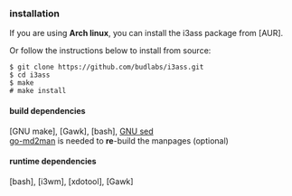 
### installation

If you are using **Arch linux**, you can install
the i3ass package from [AUR].

Or follow the instructions below to install from source:  

``` text
$ git clone https://github.com/budlabs/i3ass.git
$ cd i3ass
$ make
# make install
```

#### build dependencies
[GNU make], [Gawk], [bash], [GNU sed](https://www.gnu.org/software/sed/)  
[go-md2man] is needed to **re**-build the manpages (optional)

[go-md2man]: https://github.com/cpuguy83/go-md2man

#### runtime dependencies
[bash], [i3wm], [xdotool], [Gawk]  
